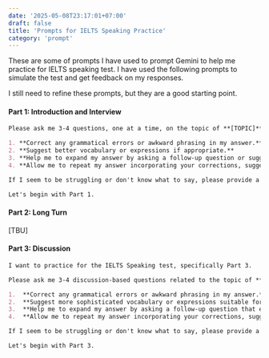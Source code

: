 ```yaml
---
date: '2025-05-08T23:17:01+07:00'
draft: false
title: 'Prompts for IELTS Speaking Practice'
category: 'prompt'
---
```


These are some of prompts I have used to prompt Gemini to help me practice for IELTS speaking test. I have used the following prompts to simulate the test and get feedback on my responses.

I still need to refine these prompts, but they are a good starting point.

#### Part 1: Introduction and Interview

```markdown
Please ask me 3-4 questions, one at a time, on the topic of **[TOPIC]**. After I answer each question, please:

1. **Correct any grammatical errors or awkward phrasing in my answer.**
2. **Suggest better vocabulary or expressions if appropriate.**
3. **Help me to expand my answer by asking a follow-up question or suggesting ways to add more detail.**
4. **Allow me to repeat my answer incorporating your corrections, suggestions, and expanded details.**

If I seem to be struggling or don't know what to say, please provide a more direct follow-up question to prompt me.

Let's begin with Part 1.
```

#### Part 2: Long Turn

[TBU]

#### Part 3: Discussion

```markdown
I want to practice for the IELTS Speaking test, specifically Part 3.

Please ask me 3-4 discussion-based questions related to the topic of **[TOPIC]**. Ask one question at a time. After I answer each question, please:

1.  **Correct any grammatical errors or awkward phrasing in my answer.**
2.  **Suggest more sophisticated vocabulary or expressions suitable for a discussion.**
3.  **Help me to expand my answer by asking a follow-up question that encourages deeper analysis, comparison, or speculation.**
4.  **Allow me to repeat my answer incorporating your corrections, suggestions, and expanded details.**

If I seem to be struggling or don't know what to say, please provide a more direct follow-up question to prompt my thinking.

Let's begin with Part 3.
```
